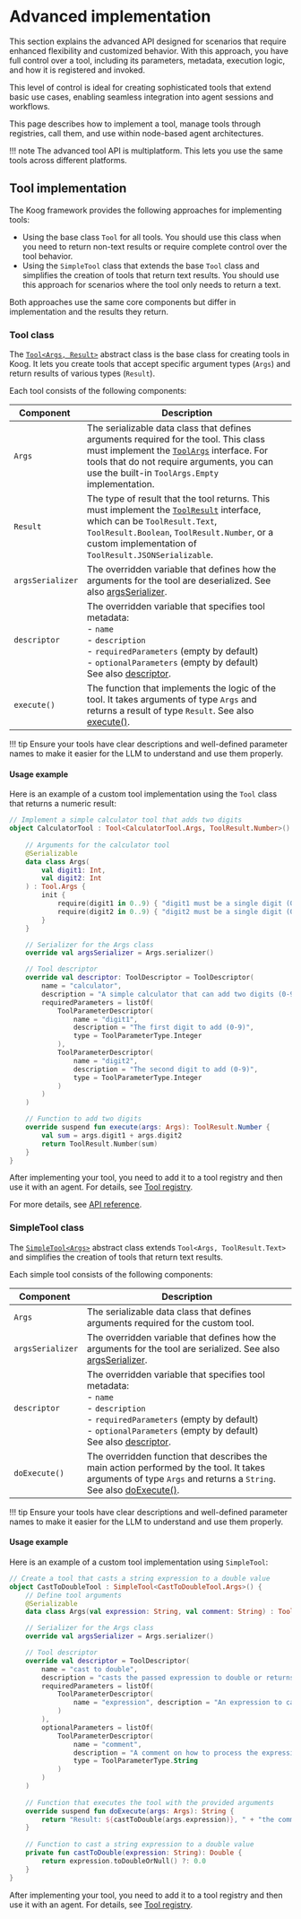 # Advanced implementation

This section explains the advanced API designed for scenarios that require enhanced flexibility and customized behavior.
With this approach, you have full control over a tool, including its parameters, metadata, execution logic, and how it is registered and invoked.

This level of control is ideal for creating sophisticated tools that extend basic use cases, enabling seamless integration into agent sessions and workflows.

This page describes how to implement a tool, manage tools through registries, call them, and use within node-based agent architectures.

!!! note
    The advanced tool API is multiplatform. This lets you use the same tools across different platforms.

## Tool implementation

The Koog framework provides the following approaches for implementing tools:

* Using the base class `Tool` for all tools. You should use this class when you need to return non-text results or require complete control over the tool behavior.
* Using the `SimpleTool` class that extends the base `Tool` class and simplifies the creation of tools that return text results. You should use this approach for scenarios where the 
  tool only needs to return a text.

Both approaches use the same core components but differ in implementation and the results they return.

### Tool class

The [`Tool<Args, Result>`](https://api.koog.ai/agents/agents-tools/ai.koog.agents.core.tools/-tool/index.html) abstract class is the base class for creating tools in Koog.
It lets you create tools that accept specific argument types (`Args`) and return results of various types (`Result`).

Each tool consists of the following components:

| <div style="width:110px">Component</div> | Description                                                                                                                                                                                                                                                                                                                   |
|------------------------------------------|-------------------------------------------------------------------------------------------------------------------------------------------------------------------------------------------------------------------------------------------------------------------------------------------------------------------------------|
| `Args`                                   | The serializable data class that defines arguments required for the tool. This class must implement the [`ToolArgs`](https://api.koog.ai/agents/agents-tools/ai.koog.agents.core.tools/-tool/-args/index.html) interface. For tools that do not require arguments, you can use the built-in `ToolArgs.Empty` implementation. |
| `Result`                                 | The type of result that the tool returns. This must implement the [`ToolResult`](https://api.koog.ai/agents/agents-tools/ai.koog.agents.core.tools/-tool-result/index.html) interface, which can be `ToolResult.Text`, `ToolResult.Boolean`, `ToolResult.Number`, or a custom implementation of `ToolResult.JSONSerializable`. |
| `argsSerializer`                         | The overridden variable that defines how the arguments for the tool are deserialized. See also [argsSerializer](https://api.koog.ai/agents/agents-tools/ai.koog.agents.core.tools/-tool/args-serializer.html).                                                                                                                  |
| `descriptor`                             | The overridden variable that specifies tool metadata:<br/>- `name`<br/>- `description`<br/>- `requiredParameters` (empty by default)<br/>- `optionalParameters` (empty by default)<br/>See also [descriptor](https://api.koog.ai/agents/agents-tools/ai.koog.agents.core.tools/-tool/descriptor.html).                        |
| `execute()`                              | The function that implements the logic of the tool. It takes arguments of type `Args` and returns a result of type `Result`. See also [execute()]().                                                                                                                                         |

!!! tip
    Ensure your tools have clear descriptions and well-defined parameter names to make it easier for the LLM to understand and use them properly.

#### Usage example

Here is an example of a custom tool implementation using the `Tool` class that returns a numeric result:

<!--- INCLUDE
import ai.koog.agents.core.tools.Tool
import ai.koog.agents.core.tools.ToolDescriptor
import ai.koog.agents.core.tools.ToolParameterDescriptor
import ai.koog.agents.core.tools.ToolParameterType
import ai.koog.agents.core.tools.ToolResult
import kotlinx.serialization.Serializable
-->
```kotlin
// Implement a simple calculator tool that adds two digits
object CalculatorTool : Tool<CalculatorTool.Args, ToolResult.Number>() {
    
    // Arguments for the calculator tool
    @Serializable
    data class Args(
        val digit1: Int,
        val digit2: Int
    ) : Tool.Args {
        init {
            require(digit1 in 0..9) { "digit1 must be a single digit (0-9)" }
            require(digit2 in 0..9) { "digit2 must be a single digit (0-9)" }
        }
    }

    // Serializer for the Args class
    override val argsSerializer = Args.serializer()

    // Tool descriptor
    override val descriptor: ToolDescriptor = ToolDescriptor(
        name = "calculator",
        description = "A simple calculator that can add two digits (0-9).",
        requiredParameters = listOf(
            ToolParameterDescriptor(
                name = "digit1",
                description = "The first digit to add (0-9)",
                type = ToolParameterType.Integer
            ),
            ToolParameterDescriptor(
                name = "digit2",
                description = "The second digit to add (0-9)",
                type = ToolParameterType.Integer
            )
        )
    )

    // Function to add two digits
    override suspend fun execute(args: Args): ToolResult.Number {
        val sum = args.digit1 + args.digit2
        return ToolResult.Number(sum)
    }
}
```
<!--- KNIT example-advanced-tool-implementation-01.kt --> 

After implementing your tool, you need to add it to a tool registry and then use it with an agent. For details, see [Tool registry](tools-overview.md#tool-registry).

For more details, see [API reference](https://api.koog.ai/agents/agents-tools/ai.koog.agents.core.tools/-tool/index.html).

### SimpleTool class

The [`SimpleTool<Args>`](https://api.koog.ai/agents/agents-tools/ai.koog.agents.core.tools/-simple-tool/index.html) abstract class extends `Tool<Args, ToolResult.Text>` and simplifies the creation of tools that return text results.

Each simple tool consists of the following components:

| <div style="width:110px">Component</div> | Description                                                                                                                                                                                                                                                                                              |
|------------------------------------------|----------------------------------------------------------------------------------------------------------------------------------------------------------------------------------------------------------------------------------------------------------------------------------------------------------|
| `Args`                                   | The serializable data class that defines arguments required for the custom tool.                                                                                                                                                                                                                         |
| `argsSerializer`                         | The overridden variable that defines how the arguments for the tool are serialized. See also [argsSerializer](https://api.koog.ai/agents/agents-tools/ai.koog.agents.core.tools/-tool/args-serializer.html).                                                                                             |
| `descriptor`                             | The overridden variable that specifies tool metadata:<br/>- `name`<br/>- `description`<br/>- `requiredParameters` (empty by default)<br/> - `optionalParameters` (empty by default)<br/> See also [descriptor](https://api.koog.ai/agents/agents-tools/ai.koog.agents.core.tools/-tool/descriptor.html). |
| `doExecute()`                            | The overridden function that describes the main action performed by the tool. It takes arguments of type `Args` and returns a `String`. See also [doExecute()](https://api.koog.ai/agents/agents-tools/ai.koog.agents.core.tools/-simple-tool/do-execute.html).                                          |


!!! tip
    Ensure your tools have clear descriptions and well-defined parameter names to make it easier for the LLM to understand and use them properly.

#### Usage example 

Here is an example of a custom tool implementation using `SimpleTool`:

<!--- INCLUDE
import ai.koog.agents.core.tools.SimpleTool
import ai.koog.agents.core.tools.Tool
import ai.koog.agents.core.tools.ToolDescriptor
import ai.koog.agents.core.tools.ToolParameterDescriptor
import ai.koog.agents.core.tools.ToolParameterType
import kotlinx.serialization.Serializable
-->
```kotlin
// Create a tool that casts a string expression to a double value
object CastToDoubleTool : SimpleTool<CastToDoubleTool.Args>() {
    // Define tool arguments
    @Serializable
    data class Args(val expression: String, val comment: String) : Tool.Args

    // Serializer for the Args class
    override val argsSerializer = Args.serializer()

    // Tool descriptor
    override val descriptor = ToolDescriptor(
        name = "cast to double",
        description = "casts the passed expression to double or returns 0.0 if the expression is not castable",
        requiredParameters = listOf(
            ToolParameterDescriptor(
                name = "expression", description = "An expression to case to double", type = ToolParameterType.String
            )
        ),
        optionalParameters = listOf(
            ToolParameterDescriptor(
                name = "comment",
                description = "A comment on how to process the expression",
                type = ToolParameterType.String
            )
        )
    )
    
    // Function that executes the tool with the provided arguments
    override suspend fun doExecute(args: Args): String {
        return "Result: ${castToDouble(args.expression)}, " + "the comment was: ${args.comment}"
    }
    
    // Function to cast a string expression to a double value
    private fun castToDouble(expression: String): Double {
        return expression.toDoubleOrNull() ?: 0.0
    }
}
```
<!--- KNIT example-advanced-tool-implementation-02.kt --> 

After implementing your tool, you need to add it to a tool registry and then use it with an agent.
For details, see [Tool registry](tools-overview.md#tool-registry).

